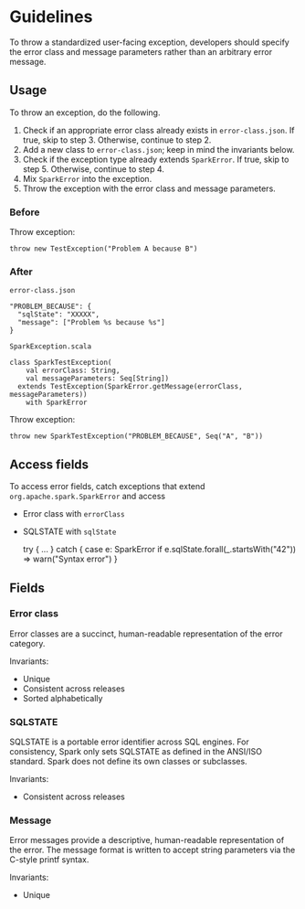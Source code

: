 # Guidelines

To throw a standardized user-facing exception, developers should specify the error class and
message parameters rather than an arbitrary error message.

## Usage

To throw an exception, do the following.

1. Check if an appropriate error class already exists in `error-class.json`.
   If true, skip to step 3. Otherwise, continue to step 2.
2. Add a new class to `error-class.json`; keep in mind the invariants below.
3. Check if the exception type already extends `SparkError`.
   If true, skip to step 5. Otherwise, continue to step 4.
4. Mix `SparkError` into the exception.
5. Throw the exception with the error class and message parameters.

### Before

Throw exception:

    throw new TestException("Problem A because B")


### After

`error-class.json`

    "PROBLEM_BECAUSE": {
      "sqlState": "XXXXX", 
      "message": ["Problem %s because %s"]
    }

`SparkException.scala`

    class SparkTestException(
        val errorClass: String,
        val messageParameters: Seq[String])
      extends TestException(SparkError.getMessage(errorClass, messageParameters))
        with SparkError

Throw exception:

    throw new SparkTestException("PROBLEM_BECAUSE", Seq("A", "B"))

## Access fields

To access error fields, catch exceptions that extend `org.apache.spark.SparkError` and access
  - Error class with `errorClass`
  - SQLSTATE with `sqlState`


    try {
        ...
    } catch {
        case e: SparkError if e.sqlState.forall(_.startsWith("42")) =>
            warn("Syntax error")
    }

## Fields

### Error class

Error classes are a succinct, human-readable representation of the error category.

Invariants:

- Unique
- Consistent across releases
- Sorted alphabetically

### SQLSTATE

SQLSTATE is a portable error identifier across SQL engines.
For consistency, Spark only sets SQLSTATE as defined in the ANSI/ISO standard.
Spark does not define its own classes or subclasses.

Invariants:

- Consistent across releases

### Message

Error messages provide a descriptive, human-readable representation of the error.
The message format is written to accept string parameters via the C-style printf syntax.

Invariants:

- Unique
